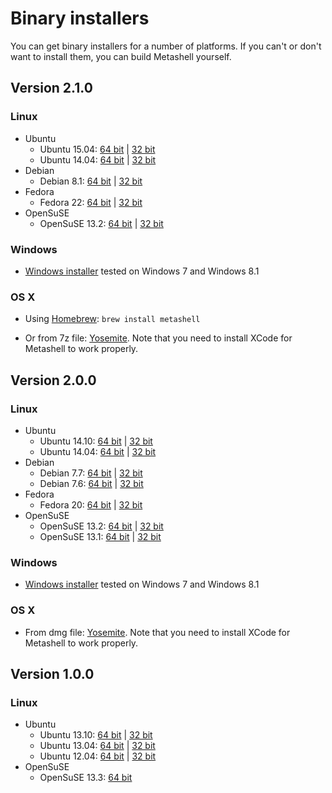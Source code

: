 # Binary installers

You can get binary installers for a number of platforms. If you can't or don't
want to install them, you can build Metashell yourself.

## Version 2.1.0

### Linux

* Ubuntu
    * Ubuntu 15.04:
      [64 bit](https://github.com/sabel83/metashell/releases/download/v2.1.0/metashell_2.1.0_ubuntu15.04_x86_64.deb) |
      [32 bit](https://github.com/sabel83/metashell/releases/download/v2.1.0/metashell_2.1.0_ubuntu15.04_i686.deb)
    * Ubuntu 14.04:
      [64 bit](https://github.com/sabel83/metashell/releases/download/v2.1.0/metashell_2.1.0_ubuntu14.04_x86_64.deb) |
      [32 bit](https://github.com/sabel83/metashell/releases/download/v2.1.0/metashell_2.1.0_ubuntu14.04_i686.deb)
* Debian
    * Debian 8.1:
      [64 bit](https://github.com/sabel83/metashell/releases/download/v2.1.0/metashell_2.1.0_debian8.1_x86_64.deb) |
      [32 bit](https://github.com/sabel83/metashell/releases/download/v2.1.0/metashell_2.1.0_debian8.1_i686.deb)
* Fedora
    * Fedora 22:
      [64 bit](https://github.com/sabel83/metashell/releases/download/v2.1.0/metashell_2.1.0_fedora22_x86_64.rpm) |
      [32 bit](https://github.com/sabel83/metashell/releases/download/v2.1.0/metashell_2.1.0_fedora22_i686.rpm)
* OpenSuSE
    * OpenSuSE 13.2:
      [64 bit](https://github.com/sabel83/metashell/releases/download/v2.1.0/metashell_2.1.0_opensuse13.2_x86_64.rpm) |
      [32 bit](https://github.com/sabel83/metashell/releases/download/v2.1.0/metashell_2.1.0_opensuse13.2_i686.rpm)

### Windows

* [Windows installer](https://github.com/sabel83/metashell/releases/download/v2.1.0/metashell_2.1.0_AMD64.exe)
  tested on Windows 7 and Windows 8.1

### OS X

* Using [Homebrew](http://brew.sh/): `brew install metashell`

* Or from 7z file: [Yosemite](https://github.com/sabel83/metashell/releases/download/v2.1.0/metashell_2.1.0_osx10.10.4_x86_64.7z).
  Note that you need to install XCode for Metashell to work properly.

## Version 2.0.0

### Linux

* Ubuntu
    * Ubuntu 14.10:
      [64 bit](https://github.com/sabel83/metashell/releases/download/v2.0.0/metashell_2.0.0_ubuntu14.10_x86_64.deb) |
      [32 bit](https://github.com/sabel83/metashell/releases/download/v2.0.0/metashell_2.0.0_ubuntu14.10_i686.deb)
    * Ubuntu 14.04:
      [64 bit](https://github.com/sabel83/metashell/releases/download/v2.0.0/metashell_2.0.0_ubuntu14.04_x86_64.deb) |
      [32 bit](https://github.com/sabel83/metashell/releases/download/v2.0.0/metashell_2.0.0_ubuntu14.04_i686.deb)
* Debian
    * Debian 7.7:
      [64 bit](https://github.com/sabel83/metashell/releases/download/v2.0.0/metashell_2.0.0_debian7.7_x86_64.deb) |
      [32 bit](https://github.com/sabel83/metashell/releases/download/v2.0.0/metashell_2.0.0_debian7.7_i686.deb)
    * Debian 7.6:
      [64 bit](https://github.com/sabel83/metashell/releases/download/v2.0.0/metashell_2.0.0_debian7.6_x86_64.deb) |
      [32 bit](https://github.com/sabel83/metashell/releases/download/v2.0.0/metashell_2.0.0_debian7.6_i686.deb)
* Fedora
    * Fedora 20:
      [64 bit](https://github.com/sabel83/metashell/releases/download/v2.0.0/metashell_2.0.0_fedora20_x86_64.rpm) |
      [32 bit](https://github.com/sabel83/metashell/releases/download/v2.0.0/metashell_2.0.0_fedora20_i686.rpm)
* OpenSuSE
    * OpenSuSE 13.2:
      [64 bit](https://github.com/sabel83/metashell/releases/download/v2.0.0/metashell_2.0.0_opensuse13.2_x86_64.rpm) |
      [32 bit](https://github.com/sabel83/metashell/releases/download/v2.0.0/metashell_2.0.0_opensuse13.2_i686.rpm)
    * OpenSuSE 13.1:
      [64 bit](https://github.com/sabel83/metashell/releases/download/v2.0.0/metashell_2.0.0_opensuse13.1_x86_64.rpm) |
      [32 bit](https://github.com/sabel83/metashell/releases/download/v2.0.0/metashell_2.0.0_opensuse13.1_i686.rpm)

### Windows

* [Windows installer](https://github.com/sabel83/metashell/releases/download/v2.0.0/metashell_2.0.0_AMD64.exe)
  tested on Windows 7 and Windows 8.1

### OS X

* From dmg file: [Yosemite](https://github.com/sabel83/metashell/releases/download/v2.0.0/metashell_2.0.0_osx10.10_x86_64.dmg).
  Note that you need to install XCode for Metashell to work properly.

## Version 1.0.0

### Linux

* Ubuntu
    * Ubuntu 13.10:
      [64 bit](https://github.com/sabel83/metashell/releases/download/v1.0.0/metashell_1.0.0_ubuntu13.10_x86_64.deb) |
      [32 bit](https://github.com/sabel83/metashell/releases/download/v1.0.0/metashell_1.0.0_ubuntu13.10_i686.deb)
    * Ubuntu 13.04:
      [64 bit](https://github.com/sabel83/metashell/releases/download/v1.0.0/metashell_1.0.0_ubuntu13.04_x86_64.deb) |
      [32 bit](https://github.com/sabel83/metashell/releases/download/v1.0.0/metashell_1.0.0_ubuntu13.04_i686.deb)
    * Ubuntu 12.04:
      [64 bit](https://github.com/sabel83/metashell/releases/download/v1.0.0/metashell_1.0.0_ubuntu12.04_x86_64.deb) |
      [32 bit](https://github.com/sabel83/metashell/releases/download/v1.0.0/metashell_1.0.0_ubuntu12.04_i686.deb)
* OpenSuSE
    * OpenSuSE 13.3: [64 bit](https://github.com/sabel83/metashell/releases/download/v1.0.0/metashell_1.0.0_opensuse12.3_x86_64.rpm)

<p>&nbsp;</p>

